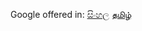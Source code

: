 Google offered in: [සිංහල](https://www.google.com/setprefs?sig=0_df0kxk0jze_QfYjZIIEuxpjtKso%3D&hl=si&source=homepage&sa=X&ved=0ahUKEwi9ttvxjJCQAxVyna8BHZivE9EQ2ZgBCBY) [தமிழ்](https://www.google.com/setprefs?sig=0_df0kxk0jze_QfYjZIIEuxpjtKso%3D&hl=ta&source=homepage&sa=X&ved=0ahUKEwi9ttvxjJCQAxVyna8BHZivE9EQ2ZgBCBc)